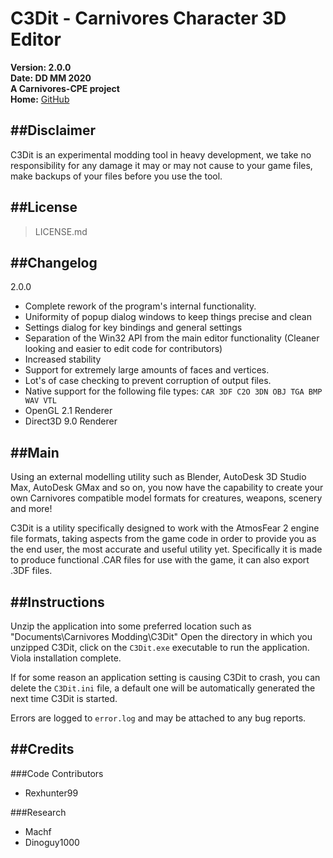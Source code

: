# C3Dit - Carnivores Character 3D Editor
**Version: 2.0.0**  
**Date: DD MM 2020**  
**A Carnivores-CPE project**  
**Home:** [GitHub](https://github.com/carnivores-cpe/c3dit)


##Disclaimer
----
C3Dit is an experimental modding tool in heavy development, we take no responsibility for any damage it may or may not cause to your game files, make backups of your files before you use the tool.


##License
----
> LICENSE.md


##Changelog
----
2.0.0

* Complete rework of the program's internal functionality.
* Uniformity of popup dialog windows to keep things precise and clean
* Settings dialog for key bindings and general settings
* Separation of the Win32 API from the main editor functionality (Cleaner looking and easier to edit code for contributors)
* Increased stability
* Support for extremely large amounts of faces and vertices.
* Lot's of case checking to prevent corruption of output files.
* Native support for the following file types: `CAR 3DF C2O 3DN OBJ TGA BMP WAV VTL`
* OpenGL 2.1 Renderer
* Direct3D 9.0 Renderer


##Main
----
Using an external modelling utility such as Blender, AutoDesk 3D Studio Max, AutoDesk GMax and so on, you now have the capability to create your own Carnivores compatible model formats for creatures, weapons, scenery and more!

C3Dit is a utility specifically designed to work with the AtmosFear 2 engine file formats, taking aspects from the game code in order to provide you as the end user, the most accurate and useful utility yet.
Specifically it is made to produce functional .CAR files for use with the game, it can also export .3DF files.


##Instructions
----
Unzip the application into some preferred location such as "Documents\Carnivores Modding\C3Dit\"
Open the directory in which you unzipped C3Dit, click on the `C3Dit.exe` executable to run the application.
Viola installation complete.

If for some reason an application setting is causing C3Dit to crash, you can delete the `C3Dit.ini` file, a default one will be automatically generated the next time C3Dit is started.

Errors are logged to `error.log` and may be attached to any bug reports.


##Credits
----
###Code Contributors
* Rexhunter99

###Research
* Machf
* Dinoguy1000
